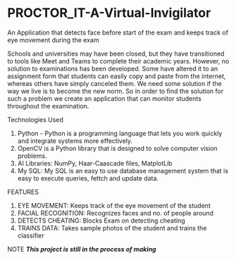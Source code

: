 # PROCTOR_IT-A-Virtual-Invigilator

An Application that detects face before start of the exam and keeps track of eye movement during the exam

  Schools and universities may have been closed, but they have transitioned to tools like Meet and Teams to complete their academic years. However, no solution to examinations has been developed. Some have altered it to an assignment form that students can easily copy and paste from the internet, whereas others have simply canceled them. We need some solution if the way we live is to become the new norm. So in order to find the solution for such a problem we create an application that can monitor students throughout the examination.

Technologies Used
1) Python - Python is a programming language that lets you work quickly and integrate systems more effectively.
2) OpenCV is a Python library that is designed to solve computer vision problems.
3) AI Libraries: NumPy, Haar-Caascade files, MatplotLib
4) My SQL: My SQL is an easy to use database management system that is easy to execute queries, fettch and update data.

FEATURES
1) EYE MOVEMENT: Keeps track of the eye movement of the student
2) FACIAL RECOGNITION: Recognizes faces and no. of people around
3) DETECTS CHEATING: Blocks Exam on detecting cheating
4) TRAINS DATA: Takes sample photos of the student and trains the classifier

NOTE ***This project is still in the process of making***









